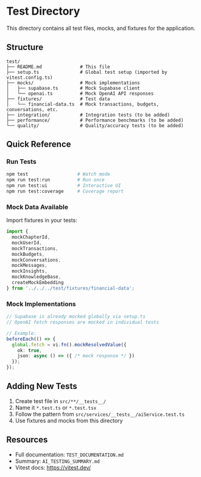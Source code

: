# Test Directory

This directory contains all test files, mocks, and fixtures for the application.

## Structure

```
test/
├── README.md              # This file
├── setup.ts               # Global test setup (imported by vitest.config.ts)
├── mocks/                 # Mock implementations
│   ├── supabase.ts        # Mock Supabase client
│   └── openai.ts          # Mock OpenAI API responses
├── fixtures/              # Test data
│   └── financial-data.ts  # Mock transactions, budgets, conversations, etc.
├── integration/           # Integration tests (to be added)
├── performance/           # Performance benchmarks (to be added)
└── quality/               # Quality/accuracy tests (to be added)
```

## Quick Reference

### Run Tests
```bash
npm test                  # Watch mode
npm run test:run          # Run once
npm run test:ui           # Interactive UI
npm run test:coverage     # Coverage report
```

### Mock Data Available

Import fixtures in your tests:

```typescript
import {
  mockChapterId,
  mockUserId,
  mockTransactions,
  mockBudgets,
  mockConversations,
  mockMessages,
  mockInsights,
  mockKnowledgeBase,
  createMockEmbedding
} from '../../../test/fixtures/financial-data';
```

### Mock Implementations

```typescript
// Supabase is already mocked globally via setup.ts
// OpenAI fetch responses are mocked in individual tests

// Example:
beforeEach(() => {
  global.fetch = vi.fn().mockResolvedValue({
    ok: true,
    json: async () => ({ /* mock response */ })
  });
});
```

## Adding New Tests

1. Create test file in `src/**/__tests__/`
2. Name it `*.test.ts` or `*.test.tsx`
3. Follow the pattern from `src/services/__tests__/aiService.test.ts`
4. Use fixtures and mocks from this directory

## Resources

- Full documentation: `TEST_DOCUMENTATION.md`
- Summary: `AI_TESTING_SUMMARY.md`
- Vitest docs: https://vitest.dev/
